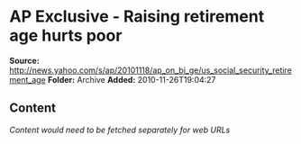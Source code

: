 # AP Exclusive - Raising retirement age hurts poor

**Source:** http://news.yahoo.com/s/ap/20101118/ap_on_bi_ge/us_social_security_retirement_age
**Folder:** Archive
**Added:** 2010-11-26T19:04:27




## Content
*Content would need to be fetched separately for web URLs*

